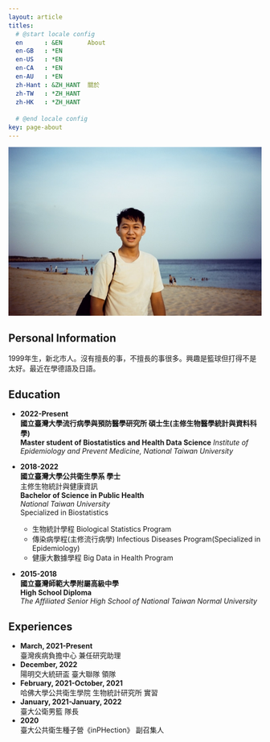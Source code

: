 ```yaml
---
layout: article
titles:
  # @start locale config
  en      : &EN       About
  en-GB   : *EN
  en-US   : *EN
  en-CA   : *EN
  en-AU   : *EN
  zh-Hant : &ZH_HANT  關於
  zh-TW   : *ZH_HANT
  zh-HK   : *ZH_HANT
 
  # @end locale config
key: page-about
---
```



![My Profile Picture](/ProfilePicture_v3.jpg)
## Personal Information
1999年生，新北市人。沒有擅長的事，不擅長的事很多。興趣是籃球但打得不是太好。最近在學德語及日語。

## Education 
- **2022-Present**  
  **國立臺灣大學流行病學與預防醫學研究所 碩士生(主修生物醫學統計與資料科學)**   
  **Master student of Biostatistics and Health Data Science**
    *Institute of Epidemiology and Prevent Medicine, National Taiwan University*    
  
- **2018-2022**  
  **國立臺灣大學公共衛生學系 學士**  
  主修生物統計與健康資訊  
  **Bachelor of Science in Public Health**  
    *National Taiwan University*  
    Specialized in Biostatistics
  - 生物統計學程  Biological Statistics Program  
  - 傳染病學程(主修流行病學) Infectious Diseases Program(Specialized in Epidemiology)   
  - 健康大數據學程 Big Data in Health Program  
  
- **2015-2018**  
  **國立臺灣師範大學附屬高級中學**  
  **High School Diploma**  
    *The Affiliated Senior High School of National Taiwan Normal University*  
   

## Experiences
- **March, 2021-Present**  
  臺灣疾病負擔中心 兼任研究助理
- **December, 2022**  
  陽明交大統研盃 臺大聯隊 領隊
- **February, 2021-October, 2021**  
  哈佛大學公共衛生學院 生物統計研究所 實習
- **January, 2021-January, 2022**   
  臺大公衛男籃 隊長 
- **2020**   
  臺大公共衛生種子營《inPHection》 副召集人
